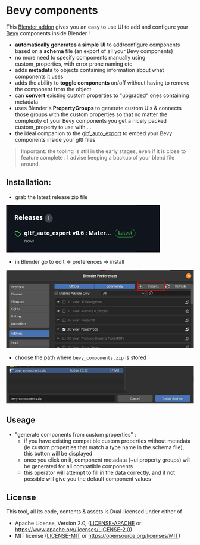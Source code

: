 # Bevy components

This [Blender addon](./)  gives you an easy to use UI to add and configure your [Bevy]() components inside Blender !
- **automatically generates a simple UI** to add/configure components based on a **schema** file (an export of all your Bevy components)
- no more need to specify components manually using custom_properties, with error prone naming etc
- adds **metadata** to objects containing information about what components it uses
- adds the ability to **toggle components** on/off without having to remove the component from the object
- can **convert** existing custom properties to "upgraded" ones containing metadata
- uses Blender's **PropertyGroups** to generate custom UIs & connects those groups with the custom properties so that no matter the complexity
of your Bevy components you get a nicely packed custom_property to use with ...
- the ideal companion to the [gltf_auto_export]() to embed your Bevy components inside your gltf files

> Important: 
  the tooling is still in the early stages, even if it is close to feature complete : I advise keeping a backup of your blend file around.

## Installation: 

* grab the latest release zip file

![blender addon install](./docs/blender_addon_install_zip.png)


* in Blender go to edit =>  preferences => install

![blender addon install](./docs/blender_addon_install.png)

* choose the path where ```bevy_components.zip``` is stored

![blender addon install](./docs/blender_addon_install2.png)


## Useage

- "generate components from custom properties" :
   - if you have existing compatible custom properties without metadata (ie custom properties that match a type name in the schema file), this button will be displayed
   - once you click on it, component metadata (+ui property groups) will be generated for all compatible components
   - this operator will attempt to fill in the data correctly, and if not possible will give you the default component values


## License

This tool, all its code, contents & assets is Dual-licensed under either of

- Apache License, Version 2.0, ([LICENSE-APACHE](../LICENSE_APACHE.md) or https://www.apache.org/licenses/LICENSE-2.0)
- MIT license ([LICENSE-MIT](../LICENSE_MIT.md) or https://opensource.org/licenses/MIT)